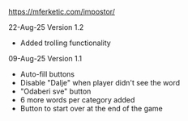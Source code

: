 https://mferketic.com/impostor/

22-Aug-25
Version 1.2
- Added trolling functionality

09-Aug-25
Version 1.1
- Auto-fill buttons
- Disable "Dalje" when player didn't see the word
- "Odaberi sve" button
- 6 more words per category added
- Button to start over at the end of the game
